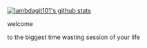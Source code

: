 [![lambdagit101's github stats](https://github-readme-stats.vercel.app/api?username=lambdagit101)](https://github.com/anuraghazra/github-readme-stats)

welcome

to the biggest time wasting session of your life
